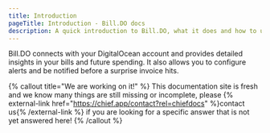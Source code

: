 ```yaml
---
title: Introduction
pageTitle: Introduction - Bill.DO docs
description: A quick introduction to Bill.DO, what it does and how to use it.
---
```


Bill.DO connects with your DigitalOcean account and provides detailed insights in your bills and future spending. It also allows you to configure alerts and be notified before a surprise invoice hits.

{% callout title="We are working on it!" %}
This documentation site is fresh and we know many things are still missing or incomplete, please {% external-link href="https://chief.app/contact?rel=chiefdocs" %}contact us{% /external-link %} if you are looking for a specific answer that is not yet answered here!
{% /callout %}

